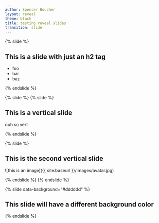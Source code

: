 ```yaml
---
author: Spencer Boucher
layout: reveal
theme: black
title: testing reveal slides
transition: slide
---
```


{% slide %}

## This is a slide with just an h2 tag

- foo
- bar
- baz

{% endslide %}

{% slide %}
{% slide %}
## This is a vertical slide

ooh so vert

{% endslide %}

{% slide %}
## This is the second vertical slide

![this is an image]({{ site.baseurl }}/images/avatar.jpg)

{% endslide %}
{% endslide %}

{% slide data-background="#dddddd" %}
## This slide will have a different background color
{% endslide %}
